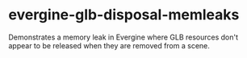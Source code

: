 # evergine-glb-disposal-memleaks
Demonstrates a memory leak in Evergine where GLB resources don't appear to be released when they are removed from a scene.
